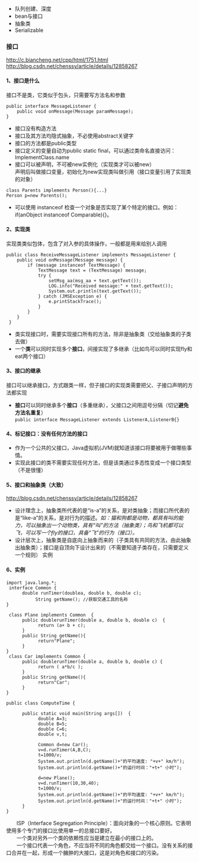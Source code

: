 * 队列创建、深度
* bean与接口
* 抽象类
* Serializable

### 接口
http://c.biancheng.net/cpp/html/1751.html  
http://blog.csdn.net/chenssy/article/details/12858267  
#### 1、接口是什么
接口不是类，它类似于包头，只需要写方法名和参数
```
public interface MessageListener {         
	public void onMessage(Message paramMessage);        
}
```
* 接口没有构造方法
* 接口及其方法均隐式抽象，不必使用abstract关键字
* 接口的方法都是public类型
* 接口定义的变量自动为public static final，可以通过类命名直接访问：ImplementClass.name
* 接口可以被声明，不可被new实例化（实现类才可以被new）  
声明后叫做接口变量，初始化为new实现类叫做引用（接口变量引用了实现类的对象）
```
class Parents implements Person(){...}
Person p=new Parents();
```
* 可以使用 instanceof 检查一个对象是否实现了某个特定的接口。例如：if(anObject instanceof Comparable){}。  


#### 2、实现类
实现类类似包体，包含了对入参的具体操作，一般都是用来给别人调用 
```
public class ReceiveMessageListener implements MessageListener {  
	public void onMessage(Message message) {
		if (message instanceof TextMessage) {
			TextMessage text = (TextMessage) message;
			try {
				setMsg_aa(msg_aa + text.getText());
				LOG.info("Received message:" + text.getText());
				System.out.println(text.getText());
			} catch (JMSException e) {
				e.printStackTrace();
			}
		}
	}
 }
``` 
* 类实现接口时，需要实现接口所有的方法，除非是抽象类（交给抽象类的子类去做）
* 一个**类**可以同时实现多个**接口**，间接实现了多继承（比如鸟可以同时实现fly和eat两个接口）

#### 3、接口的继承
接口可以继承接口，方式跟类一样，但子接口的实现类需要把父、子接口声明的方法都实现
* **接口**可以同时继承多个**接口**（多重继承），父接口之间用逗号分隔（切记**避免方法名重复**）   
`public interface MessageListener extends ListenerA,ListenerB{}`  
#### 4、标记接口：没有任何方法的接口
* 作为一个公共的父接口，Java虚拟机(JVM)就知道该接口将要被用于做哪些事情。
* 实现此接口的类不需要实现任何方法，但是该类通过多态性变成一个接口类型（不是很懂）  

#### 5、接口和抽象类（大致）  
http://blog.csdn.net/chenssy/article/details/12858267  
* 设计理念上，抽象类所代表的是“is-a”的关系，是对类抽象；而接口所代表的是“like-a”的关系，是对行为的描述。*如：猫和狗都是动物，都具有叫的能力，可以抽象出一个动物类，具有“叫”的方法（抽象类）；鸟和飞机都可以飞，可以写一个fly的接口，具备“飞”的行为（接口）。*  
* 设计层次上，抽象类是自底向上抽象而来的（子类具有共同的方法，由此抽象出抽象类）；接口是自顶向下设计出来的（不需要知道子类存在，只需要定义一个规则）
实例
#### 6、实例

```
import java.lang.*;
 interface Common {
      double runTimer(doublea, double b, double c);
           String getName(); //获取交通工具的名称
}
 
 class Plane implements Common  {
      public doublerunTimer(double a, double b, double c)  {
            return (a+ b + c);
      }
      public String getName(){
            return"Plane";
      }
}
 class Car implements Common {
      public doublerunTimer(double a, double b, double c) {
            return ( a*b/c );
      }
      public String getName(){
            return"Car";
      }
}
 
public class ComputeTime {
     
      public static void main(String args[])  {
            double A=3;
            double B=5;
            double C=6;
            double v,t;
            
            Common d=new Car();
            v=d.runTimer(A,B,C);
            t=1000/v;
            System.out.println(d.getName()+"的平均速度: "+v+" km/h");
            System.out.println(d.getName()+"的运行时间："+t+" 小时");
            
            d=new Plane();
            v=d.runTimer(10,30,40);
            t=1000/v;
            System.out.println(d.getName()+"的平均速度: "+v+" km/h");
            System.out.println(d.getName()+"的运行时间："+t+" 小时");
      }
}
```



　　ISP（Interface Segregation Principle）：面向对象的一个核心原则。它表明使用多个专门的接口比使用单一的总接口要好。  
　　一个类对另外一个类的依赖性应当是建立在最小的接口上的。  
　　一个接口代表一个角色，不应当将不同的角色都交给一个接口。没有关系的接口合并在一起，形成一个臃肿的大接口，这是对角色和接口的污染。  
